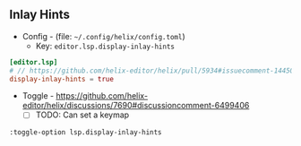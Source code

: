 ## Inlay Hints

- Config - (file: `~/.config/helix/config.toml`)
    - Key: `editor.lsp.display-inlay-hints`

```toml
[editor.lsp]
# // https://github.com/helix-editor/helix/pull/5934#issuecomment-1445040945
display-inlay-hints = true
```

- Toggle - https://github.com/helix-editor/helix/discussions/7690#discussioncomment-6499406
    - [ ] TODO: Can set a keymap

```
:toggle-option lsp.display-inlay-hints
```
